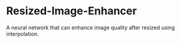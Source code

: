 # Resized-Image-Enhancer
A neural network that can enhance image quality after resized using interpolation.
